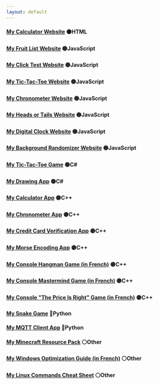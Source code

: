 ```yaml
---
layout: default
---
```


#### [My Calculator Website](pages/calculator/) 🟠HTML
#### [My Fruit List Website](pages/fruits/) 🟡JavaScript
#### [My Click Test Website](pages/clicktest/) 🟡JavaScript
#### [My Tic-Tac-Toe Website](pages/tictactoe/) 🟡JavaScript
#### [My Chronometer Website](pages/chronometer/) 🟡JavaScript
#### [My Heads or Tails Website](pages/headsortails/) 🟡JavaScript
#### [My Digital Clock Website](pages/clock/) 🟡JavaScript
#### [My Background Randomizer Website](pages/color/) 🟡JavaScript
#### [My Tic-Tac-Toe Game](https://github.com/PouletEnSlip/TicTacToeCSharp) 🟢C#
#### [My Drawing App](https://github.com/PouletEnSlip/Drawing) 🟢C#
#### [My Calculator App](https://github.com/PouletEnSlip/Calculator) 🟣C++
#### [My Chronometer App](https://github.com/PouletEnSlip/Chronometer) 🟣C++
#### [My Credit Card Verification App](https://github.com/PouletEnSlip/CreditCardVerification) 🟣C++
#### [My Morse Encoding App](https://github.com/PouletEnSlip/Morse) 🟣C++
#### [My Console Hangman Game (in French)](https://github.com/PouletEnSlip/HangmanGame) 🟣C++
#### [My Console Mastermind Game (in French)](https://github.com/PouletEnSlip/Mastermind) 🟣C++
#### [My Console "The Price Is Right" Game (in French)](https://github.com/PouletEnSlip/ThePriceIsRight) 🟣C++
#### [My Snake Game](https://github.com/PouletEnSlip/Snake) 🔵Python
#### [My MQTT Client App](https://github.com/PouletEnSlip/MQTT) 🔵Python
#### [My Minecraft Resource Pack](pages/cotcotpack) ⚪Other
#### [My Windows Optimization Guide (in French)](pages/opti) ⚪Other
#### [My Linux Commands Cheat Sheet](https://github.com/PouletEnSlip/Linux) ⚪Other
